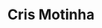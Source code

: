---
layout: post
title: Cris Motinha
img: /img/ladies/cris.jpg
redirect: https://github.com/crismotinha
---